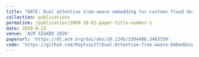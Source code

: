 ```yaml
---
title: "DATE: Dual attentive tree-aware embedding for customs fraud detection"
collection: publications
permalink: /publication/2009-10-01-paper-title-number-1
date: 2020-8-23
venue: 'ACM SIGKDD 2020'
paperurl: 'https://dl.acm.org/doi/abs/10.1145/3394486.3403339'
code: 'https://github.com/Roytsai27/Dual-Attentive-Tree-aware-Embedding'
---
```

<!-- This paper is about the number 1. The number 2 is left for future work.

[Download paper here](http://academicpages.github.io/files/paper1.pdf)

Recommended citation: Your Name, You. (2009). "Paper Title Number 1." <i>Journal 1</i>. 1(1). -->
